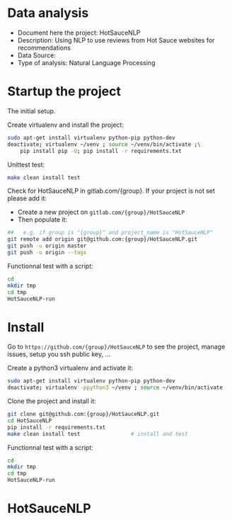 # Data analysis
- Document here the project: HotSauceNLP
- Description: Using NLP to use reviews from Hot Sauce websites for recommendations
- Data Source:
- Type of analysis: Natural Language Processing



# Startup the project

The initial setup.

Create virtualenv and install the project:
```bash
sudo apt-get install virtualenv python-pip python-dev
deactivate; virtualenv ~/venv ; source ~/venv/bin/activate ;\
    pip install pip -U; pip install -r requirements.txt
```

Unittest test:
```bash
make clean install test
```

Check for HotSauceNLP in gitlab.com/{group}.
If your project is not set please add it:

- Create a new project on `gitlab.com/{group}/HotSauceNLP`
- Then populate it:

```bash
##   e.g. if group is "{group}" and project_name is "HotSauceNLP"
git remote add origin git@github.com:{group}/HotSauceNLP.git
git push -u origin master
git push -u origin --tags
```

Functionnal test with a script:

```bash
cd
mkdir tmp
cd tmp
HotSauceNLP-run
```

# Install

Go to `https://github.com/{group}/HotSauceNLP` to see the project, manage issues,
setup you ssh public key, ...

Create a python3 virtualenv and activate it:

```bash
sudo apt-get install virtualenv python-pip python-dev
deactivate; virtualenv -ppython3 ~/venv ; source ~/venv/bin/activate
```

Clone the project and install it:

```bash
git clone git@github.com:{group}/HotSauceNLP.git
cd HotSauceNLP
pip install -r requirements.txt
make clean install test                # install and test
```
Functionnal test with a script:

```bash
cd
mkdir tmp
cd tmp
HotSauceNLP-run
```
# HotSauceNLP
